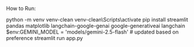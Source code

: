How to Run:

python -m venv venv-clean
venv-clean\Scripts\activate
pip install streamlit pandas matplotlib langchain-google-genai google-generativeai langchain
$env:GEMINI_MODEL = 'models/gemini-2.5-flash'  # updated based on preference
streamlit run app.py
